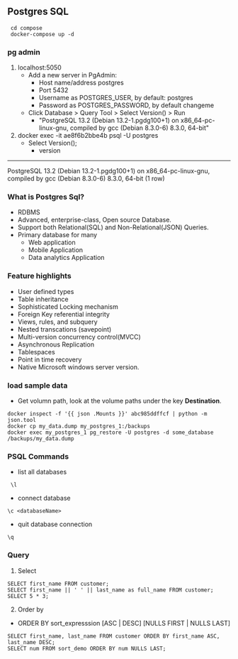 ## Postgres SQL
 ```
  cd compose
  docker-compose up -d
 ```
 ### pg admin
 1. localhost:5050
    * Add a new server in PgAdmin:
       - Host name/address postgres
       - Port 5432
       - Username as POSTGRES_USER, by default: postgres
       - Password as POSTGRES_PASSWORD, by default changeme
    * Click Database > Query Tool > Select Version() > Run
       - "PostgreSQL 13.2 (Debian 13.2-1.pgdg100+1) on x86_64-pc-linux-gnu, compiled by gcc (Debian 8.3.0-6) 8.3.0, 64-bit"
 3. docker exec -it ae8f6b2bbe4b psql -U postgres
    - Select Version();
      *   version
------------------------------------------------------------------------------------------------------------------
 PostgreSQL 13.2 (Debian 13.2-1.pgdg100+1) on x86_64-pc-linux-gnu, compiled by gcc (Debian 8.3.0-6) 8.3.0, 64-bit
(1 row)
### What is Postgres Sql?
  - RDBMS
  - Advanced, enterprise-class, Open source Database.
  - Support both Relational(SQL) and Non-Relational(JSON) Queries.
  - Primary database for many
     * Web application
     * Mobile Application
     * Data analytics Application

### Feature highlights
   - User defined types
   - Table inheritance
   - Sophisticated Locking mechanism 
   - Foreign Key referential integrity 
   - Views, rules, and subquery
   - Nested transcations (savepoint)
   - Multi-version concurrency control(MVCC)
   - Asynchronous Replication
   - Tablespaces
   - Point in time recovery
   - Native Microsoft windows server version. 
### load sample data
- Get volumn path, look at the volume paths under the key **Destination**.
```psql
docker inspect -f '{{ json .Mounts }}' abc985ddffcf | python -m json.tool
docker cp my_data.dump my_postgres_1:/backups
docker exec my_postgres_1 pg_restore -U postgres -d some_database /backups/my_data.dump
```
  
### PSQL Commands
- list all databases
```psql
 \l
```
- connect database
```psql
\c <databaseName>
```
- quit database connection
```psql
\q
```
### Query 
1. Select
```psql
SELECT first_name FROM customer;
SELECT first_name || ' ' || last_name as full_name FROM customer;
SELECT 5 * 3;
```
2. Order by
  - ORDER BY sort_expresssion [ASC | DESC] [NULLS FIRST | NULLS LAST]
```psql
SELECT first_name, last_name FROM customer ORDER BY first_name ASC, last_name DESC;
SELECT num FROM sort_demo ORDER BY num NULLS LAST;
```

